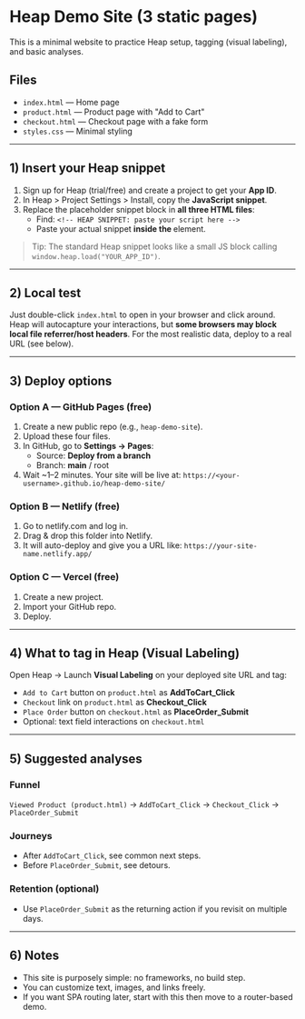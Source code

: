# Heap Demo Site (3 static pages)

This is a minimal website to practice Heap setup, tagging (visual labeling), and basic analyses.

## Files
- `index.html` — Home page
- `product.html` — Product page with "Add to Cart"
- `checkout.html` — Checkout page with a fake form
- `styles.css` — Minimal styling

---

## 1) Insert your Heap snippet

1. Sign up for Heap (trial/free) and create a project to get your **App ID**.
2. In Heap > Project Settings > Install, copy the **JavaScript snippet**.
3. Replace the placeholder snippet block in **all three HTML files**:
   - Find: `<!-- HEAP SNIPPET: paste your script here -->`
   - Paste your actual snippet **inside the <head>** element.

> Tip: The standard Heap snippet looks like a small JS block calling `window.heap.load("YOUR_APP_ID")`.

---

## 2) Local test

Just double-click `index.html` to open in your browser and click around.  
Heap will autocapture your interactions, but **some browsers may block local file referrer/host headers**.
For the most realistic data, deploy to a real URL (see below).

---

## 3) Deploy options

### Option A — GitHub Pages (free)
1. Create a new public repo (e.g., `heap-demo-site`).
2. Upload these four files.
3. In GitHub, go to **Settings → Pages**:
   - Source: **Deploy from a branch**
   - Branch: **main** / root
4. Wait ~1–2 minutes. Your site will be live at:
   `https://<your-username>.github.io/heap-demo-site/`

### Option B — Netlify (free)
1. Go to netlify.com and log in.
2. Drag & drop this folder into Netlify.
3. It will auto-deploy and give you a URL like:
   `https://your-site-name.netlify.app/`

### Option C — Vercel (free)
1. Create a new project.
2. Import your GitHub repo.
3. Deploy.

---

## 4) What to tag in Heap (Visual Labeling)

Open Heap → Launch **Visual Labeling** on your deployed site URL and tag:

- `Add to Cart` button on `product.html` as **AddToCart_Click**
- `Checkout` link on `product.html` as **Checkout_Click**
- `Place Order` button on `checkout.html` as **PlaceOrder_Submit**
- Optional: text field interactions on `checkout.html`

---

## 5) Suggested analyses

### Funnel
`Viewed Product (product.html)` → `AddToCart_Click` → `Checkout_Click` → `PlaceOrder_Submit`

### Journeys
- After `AddToCart_Click`, see common next steps.
- Before `PlaceOrder_Submit`, see detours.

### Retention (optional)
- Use `PlaceOrder_Submit` as the returning action if you revisit on multiple days.

---

## 6) Notes
- This site is purposely simple: no frameworks, no build step.
- You can customize text, images, and links freely.
- If you want SPA routing later, start with this then move to a router-based demo.

